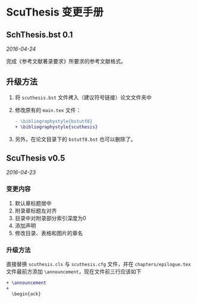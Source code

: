 # ScuThesis 变更手册
## SchThesis.bst 0.1
_2016-04-24_

完成《参考文献著录要求》所要求的参考文献格式。

## 升级方法
1. 将 `scuthesis.bst` 文件拷入（建议符号链接）论文文件夹中
2. 修改原有的 `main.tex` 文件：

    ```diff
    - \bibliographystyle{bstutf8}
    + \bibliographystyle{scuthesis}
    ```

3. 另外，在论文目录下的 `bstutf8.bst` 也可以删除了。

## ScuThesis v0.5
_2016-04-23_

### 变更内容
1. 默认章标题居中
2. 附录章标题左对齐
3. 目录中对附录部分索引深度为0
4. 添加声明
5. 修改目录、表格和图片的章名

### 升级方法
直接替换 `scuthesis.cls` 与 `scuthesis.cfg` 文件，并在 `chapters/epilogue.tex` 文件最前方添加 `\announcement`，现在文件前三行应该如下

```diff
+ \announcement
+
  \begin{ack}
```

